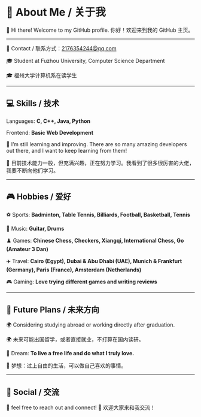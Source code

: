 # 🌟 About Me / 关于我



👋 Hi there! Welcome to my GitHub profile.
你好！欢迎来到我的 GitHub 主页。

---



📧 Contact / 联系方式：2176354244@qq.com  

🎓 Student at Fuzhou University, Computer Science Department

🎓 福州大学计算机系在读学生


---

## 💻 Skills / 技术

Languages: **C, C++, Java, Python**

Frontend: **Basic Web Development**

📝 I’m still learning and improving. There are so many amazing developers out there, and I want to keep learning from them!

📝 目前技术能力一般，但充满兴趣，正在努力学习。我看到了很多很厉害的大佬，我要不断向他们学习。


---

## 🎮 Hobbies / 爱好

⚽ Sports: **Badminton, Table Tennis, Billiards, Football, Basketball, Tennis**

🎵 Music: **Guitar, Drums**

♟️ Games: **Chinese Chess, Checkers, Xiangqi, International Chess, Go (Amateur 3 Dan)**

✈️ Travel: **Cairo (Egypt), Dubai & Abu Dhabi (UAE), Munich & Frankfurt (Germany), Paris (France), Amsterdam (Netherlands)**

🎮 Gaming: **Love trying different games and writing reviews**



---

## 🎯 Future Plans / 未来方向

🌍 Considering studying abroad or working directly after graduation.

🌍 未来可能出国留学，或者直接就业，不打算在国内读研。

💭 Dream: **To live a free life and do what I truly love.**

💭 梦想：过上自由的生活，可以做自己喜欢的事情。


---

## 🤝 Social / 交流

💬  feel free to reach out and connect!
💬 欢迎大家来和我交流！
